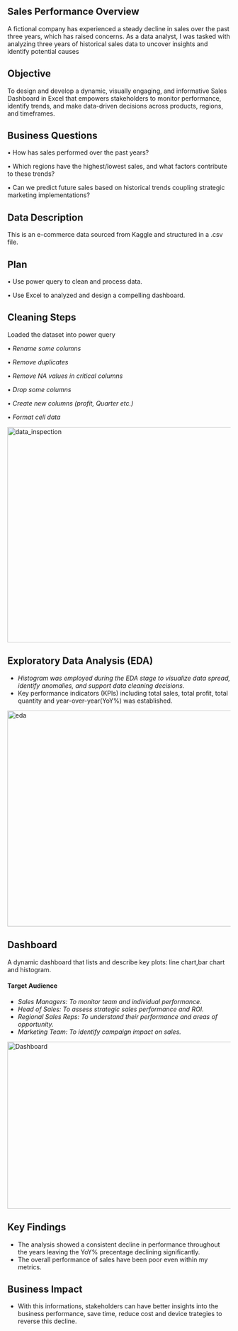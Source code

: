 ## Sales Performance Overview
A fictional company has experienced a steady decline in sales over the past three years, which has raised concerns. As a data analyst, I was tasked with analyzing three years of historical sales data to uncover insights and identify potential causes

## Objective
To design and develop a dynamic, visually engaging, and informative Sales Dashboard in Excel that empowers stakeholders to monitor performance, identify trends, and make data-driven decisions across products, regions, and timeframes.

## Business Questions
•	How has sales performed over the past years?

•	Which regions have the highest/lowest sales, and what factors contribute to these trends?

•	Can we predict future sales based on historical trends coupling strategic marketing implementations?
   
## Data Description
This is an e-commerce data  sourced from Kaggle and structured in a .csv file. 

## Plan 
•	Use power query to clean and process data.

•	Use Excel to analyzed and design a compelling dashboard.

## Cleaning Steps 
Loaded the dataset into power query

•	*Rename some columns*

•	*Remove duplicates*

•	*Remove NA values in critical columns*

•	*Drop some columns*

•	*Create new columns (profit, Quarter etc.)*

•	*Format cell data*

<img width="959" height="486" alt="data_inspection" src="https://github.com/user-attachments/assets/83918869-a153-4767-ae6f-c48a9b74882a" />

## Exploratory Data Analysis (EDA)
- *Histogram was employed during the EDA stage to visualize data spread, identify anomalies, and support data cleaning decisions.* 
- Key performance indicators (KPIs) including total sales, total profit, total quantity and year-over-year(YoY%) was established.
  
<img width="958" height="487" alt="eda" src="https://github.com/user-attachments/assets/2339d769-d0fe-485c-8c59-2ed925d08b53" />

## Dashboard  
A dynamic dashboard that lists and describe key plots: line chart,bar chart and histogram.
#### Target Audience
- *Sales Managers: To monitor team and individual performance.*
- *Head of Sales: To assess strategic sales performance and ROI.*
- *Regional Sales Reps: To understand their performance and areas of opportunity.*
- *Marketing Team: To identify campaign impact on sales.*

<img width="796" height="377" alt="Dashboard" src="https://github.com/user-attachments/assets/3975d5b4-9719-4123-b969-b10a6e685441" />

## Key Findings
- The analysis showed a consistent decline in performance throughout the years leaving the YoY% precentage declining significantly.
- The overall performance of sales have been poor even within my metrics.

## Business Impact  
- With this informations, stakeholders can have better insights into the business performance, save time, reduce cost and device trategies to reverse this decline.








